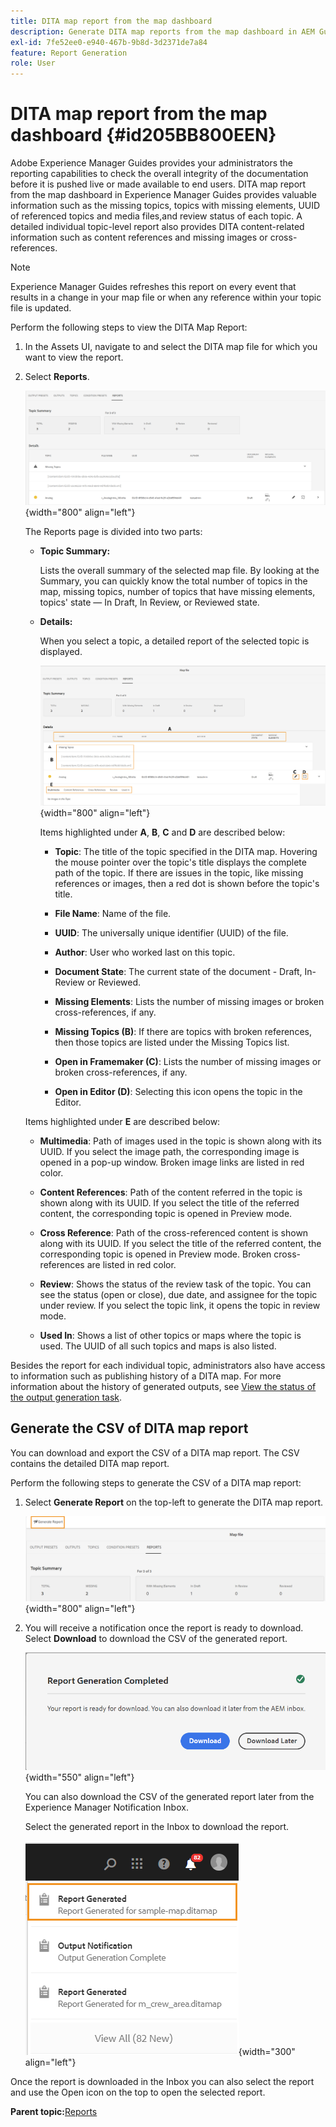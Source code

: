 ```yaml
---
title: DITA map report from the map dashboard
description: Generate DITA map reports from the map dashboard in AEM Guides. Learn how to generate the CSV of a DITA map report.
exl-id: 7fe52ee0-e940-467b-9b8d-3d2371de7a84
feature: Report Generation
role: User
---
```

# DITA map report from the map dashboard {#id205BB800EEN}

Adobe Experience Manager Guides provides your administrators the reporting capabilities to check the overall integrity of the documentation before it is pushed live or made available to end users. DITA map report from the map dashboard in Experience Manager Guides provides valuable information such as the missing topics, topics with missing elements, UUID of referenced topics and media files,and review status of each topic. A detailed individual topic-level report also provides DITA content-related information such as content references and missing images or cross-references.

>[!NOTE]
>
>Experience Manager Guides refreshes this report on every event that results in a change in your map file or when any reference within your topic file is updated.

Perform the following steps to view the DITA Map Report:

1.  In the Assets UI, navigate to and select the DITA map file for which you want to view the report.

1.  Select **Reports**.

    ![](images/reports-page-uuid-new.png){width="800" align="left"}

    The Reports page is divided into two parts:

    -   **Topic Summary:**

        Lists the overall summary of the selected map file. By looking at the Summary, you can quickly know the total number of topics in the map, missing topics, number of topics that have missing elements, topics' state — In Draft, In Review, or Reviewed state.

    -   **Details:**

        When you select a topic, a detailed report of the selected topic is displayed.

        ![](images/detailed-report-uuid-new.png){width="800" align="left"}

        Items highlighted under **A**, **B**, **C** and **D** are described below:

        - **Topic**: The title of the topic specified in the DITA map. Hovering the mouse pointer over the topic's title displays the complete path of the topic. If there are issues in the topic, like missing references or images, then a red dot is shown before the topic's title.

        - **File Name**: Name of the file.

        - **UUID**: The universally unique identifier \(UUID\) of the file.

        - **Author**: User who worked last on this topic.

        - **Document State**: The current state of the document - Draft, In-Review or Reviewed.

        - **Missing Elements**: Lists the number of missing images or broken cross-references, if any.

        - **Missing Topics \(B\)**: If there are topics with broken references, then those topics are listed under the Missing Topics list.

        - **Open in Framemaker \(C\)**: Lists the number of missing images or broken cross-references, if any.

        - **Open in Editor \(D\)**: Selecting this icon opens the topic in the Editor.


    Items highlighted under **E** are described below:

    - **Multimedia**: Path of images used in the topic is shown along with its UUID. If you select the image path, the corresponding image is opened in a pop-up window. Broken image links are listed in red color.

    - **Content References**: Path of the content referred in the topic is shown along with its UUID. If you select the title of the referred content, the corresponding topic is opened in Preview mode.

    - **Cross Reference**: Path of the cross-referenced content is shown along with its UUID. If you select the title of the referred content, the corresponding topic is opened in Preview mode. Broken cross-references are listed in red color.

    - **Review**: Shows the status of the review task of the topic. You can see the status \(open or close\), due date, and assignee for the topic under review. If you select the topic link, it opens the topic in review mode.

    - **Used In**: Shows a list of other topics or maps where the topic is used. The UUID of all such topics and maps is also listed.

Besides the report for each individual topic, administrators also have access to information such as publishing history of a DITA map. For more information about the history of generated outputs, see [View the status of the output generation task](generate-output-for-a-dita-map.md#viewing_output_history).

## Generate the CSV of DITA map report 

You can download and export the CSV of a DITA map report. The CSV contains the detailed DITA map report.

Perform the following steps to generate the CSV of a DITA map report:

1.  Select **Generate Report** on the top-left to generate the DITA map report.
    
    ![](images/generate-DITA-map-report-new.png){width="800" align="left"}

1.  You will receive a notification once the report is ready to download. Select **Download** to download the CSV of the generated report.

    ![](images/download-report-dialog-new.png){width="550" align="left"}


    You can also download the CSV of the generated report later from the Experience Manager Notification Inbox.

    Select the generated report in the Inbox to download the report.

    ![](images/report-inbox--notification.png){width="300" align="left"}

Once the report is downloaded in the Inbox you can also select the report and use the Open icon on the top to open the selected report.

**Parent topic:**[Reports](reports-intro.md)
